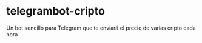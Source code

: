 # telegrambot-cripto
Un bot sencillo para Telegram que te enviará el precio de varias cripto cada hora
